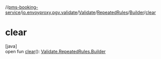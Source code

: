 //[pms-booking-service](../../../../../index.md)/[io.envoyproxy.pgv.validate](../../../index.md)/[Validate](../../index.md)/[RepeatedRules](../index.md)/[Builder](index.md)/[clear](clear.md)

# clear

[java]\
open fun [clear](clear.md)(): [Validate.RepeatedRules.Builder](index.md)